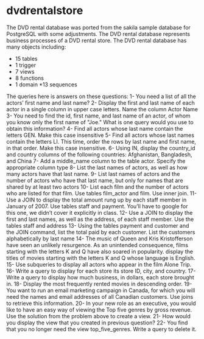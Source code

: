 # dvdrentalstore
The DVD rental database was ported from the sakila sample database for PostgreSQL with some adjustments.
The DVD rental database represents business processes of a DVD rental store. The DVD rental database has many objects including:


* 15 tables
* 1 trigger
* 7 views
* 8 functions
* 1 domain
*13 sequences

The queries here is answers on these questions:
1- You need a list of all the actors’ first name and last name?
2- Display the first and last name of each actor in a single column in upper case letters. Name the column Actor Name
3- You need to find the id, first name, and last name of an actor, of whom you know only the first name of "Joe." What is one query would you use to obtain this information?
4- Find all actors whose last name contain the letters GEN. Make this case insensitive
5- Find all actors whose last names contain the letters LI. This time, order the rows by last name and first name, in that order. Make this case insensitive.
6- Using IN, display the country_id and country columns of the following countries: Afghanistan, Bangladesh, and China
7- Add a middle_name column to the table actor. Specify the appropriate column type
8- List the last names of actors, as well as how many actors have that last name.
9- List last names of actors and the number of actors who have that last name, but only for names that are shared by at least two actors
10- List each film and the number of actors who are listed for that film. Use tables film_actor and film. Use inner join.
11-  Use a JOIN to display the total amount rung up by each staff member in January of 2007. Use tables staff and payment. You’ll have to google for this one, we didn’t cover it explicitly in class. 
12- Use a JOIN to display the first and last names, as well as the address, of each staff member. Use the tables staff and address
13- Using the tables payment and customer and the JOIN command, list the total paid by each customer. List the customers alphabetically by last name
14- The music of Queen and Kris Kristofferson have seen an unlikely resurgence. As an unintended consequence, films starting with the letters K and Q have also soared in popularity. display the titles of movies starting with the letters K and Q whose language is English.
15- Use subqueries to display all actors who appear in the film Alone Trip.
16- Write a query to display for each store its store ID, city, and country.
17- Write a query to display how much business, in dollars, each store brought in.
18- Display the most frequently rented movies in descending order.
19- You want to run an email marketing campaign in Canada, for which you will need the names and email addresses of all Canadian customers. Use joins to retrieve this information.
20- In your new role as an executive, you would like to have an easy way of viewing the Top five genres by gross revenue. Use the solution from the problem above to create a view. 
21- How would you display the view that you created in previous question?
22- You find that you no longer need the view top_five_genres. Write a query to delete it.
